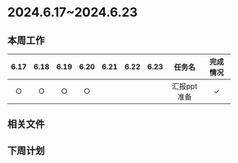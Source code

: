 # 2024.6.17~2024.6.23
## 本周工作

| 6.17 | 6.18 | 6.19 | 6.20 | 6.21| 6.22 | 6.23 | 任务名 | 完成情况 |
| :--: | :--: | :--: | :--: | :--: | :--: | :--: | :---: | :-----: |
| $\bigcirc$ | $\bigcirc$ | $\bigcirc$ | $\bigcirc$ |  |  |  | 汇报ppt准备 | $\checkmark$ |

## 相关文件


## 下周计划
